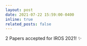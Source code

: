 ```yaml
--- 
layout: post 
date: 2021-07-22 15:59:00-0400 
inline: true 
related_posts: false 
--- 
```


2 Papers accepted for IROS 2021! :sparkles: 